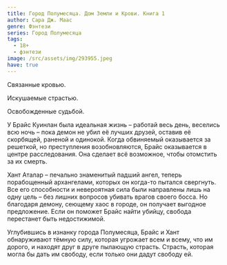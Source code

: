 ```yaml
---
title: Город Полумесяца. Дом Земли и Крови. Книга 1
author: Сара Дж. Маас
genre: Фэнтези
series: Город Полумесяца
tags:
  - 18+
  - фэнтези
image: /src/assets/img/293955.jpeg
have: true
---
```

Связанные кровью.

Искушаемые страстью.

Освобожденные судьбой.

У Брайс Куинлан была идеальная жизнь – работай весь день, веселись всю ночь – пока демон не убил её лучших друзей, оставив её скорбящей, раненой и одинокой. Когда обвиняемый оказывается за решеткой, но преступления возобновляются, Брайс оказывается в центре расследования. Она сделает всё возможное, чтобы отомстить за их смерть.

Хант Аталар – печально знаменитый падший ангел, теперь порабощенный архангелами, которых он когда-то пытался свергнуть. Все его способности и невероятная сила были направлены лишь на одну цель – без лишних вопросов убивать врагов своего босса. Но благодаря демону, сеющему хаос в городе, он получает выгодное предложение. Если он поможет Брайс найти убийцу, свобода перестанет быть недостижимой.

Углубившись в изнанку города Полумесяца, Брайс и Хант обнаруживают тёмную силу, которая угрожает всем и всему, что им дорого, и находят друг в друге пылающую страсть. Страсть, которая могла бы дать им свободу, если только они дадут свободу ей.
